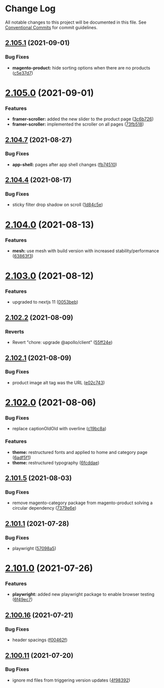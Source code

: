 # Change Log

All notable changes to this project will be documented in this file.
See [Conventional Commits](https://conventionalcommits.org) for commit guidelines.

## [2.105.1](https://github.com/ho-nl/m2-pwa/compare/@reachdigital/magento-product@2.105.0...@reachdigital/magento-product@2.105.1) (2021-09-01)


### Bug Fixes

* **magento-product:** hide sorting options when there are no products ([c5e37d7](https://github.com/ho-nl/m2-pwa/commit/c5e37d709c570596994beafe5a6afccfa5704548))





# [2.105.0](https://github.com/ho-nl/m2-pwa/compare/@reachdigital/magento-product@2.104.8...@reachdigital/magento-product@2.105.0) (2021-09-01)


### Features

* **framer-scroller:** added the new slider to the product page ([3c6b726](https://github.com/ho-nl/m2-pwa/commit/3c6b7262fb6418798f828f4517ed097fd9734e96))
* **framer-scroller:** implemented the scroller on all pages ([73fb518](https://github.com/ho-nl/m2-pwa/commit/73fb518eff74edb2b3212e892b3d8cc2b088011b))





## [2.104.7](https://github.com/ho-nl/m2-pwa/compare/@reachdigital/magento-product@2.104.6...@reachdigital/magento-product@2.104.7) (2021-08-27)


### Bug Fixes

* **app-shell:** pages after app shell changes ([fb74510](https://github.com/ho-nl/m2-pwa/commit/fb74510121f6124009db72ad2ddebf6459c52a85))





## [2.104.4](https://github.com/ho-nl/m2-pwa/compare/@reachdigital/magento-product@2.104.3...@reachdigital/magento-product@2.104.4) (2021-08-17)


### Bug Fixes

* sticky filter drop shadow on scroll ([1d84c5e](https://github.com/ho-nl/m2-pwa/commit/1d84c5e699dc3dd7e46e0f567bec18ac95b73316))





# [2.104.0](https://github.com/ho-nl/m2-pwa/compare/@reachdigital/magento-product@2.103.1...@reachdigital/magento-product@2.104.0) (2021-08-13)


### Features

* **mesh:** use mesh with build version with increased stability/performance ([63863f3](https://github.com/ho-nl/m2-pwa/commit/63863f3a2df4d596819b85f3cf736c7f52f828c1))





# [2.103.0](https://github.com/ho-nl/m2-pwa/compare/@reachdigital/magento-product@2.102.2...@reachdigital/magento-product@2.103.0) (2021-08-12)


### Features

* upgraded to nextjs 11 ([0053beb](https://github.com/ho-nl/m2-pwa/commit/0053beb7ef597c190add7264256a0eaec35868da))





## [2.102.2](https://github.com/ho-nl/m2-pwa/compare/@reachdigital/magento-product@2.102.1...@reachdigital/magento-product@2.102.2) (2021-08-09)


### Reverts

* Revert "chore: upgrade @apollo/client" ([55ff24e](https://github.com/ho-nl/m2-pwa/commit/55ff24ede0e56c85b8095edadadd1ec5e0b1b8d2))





## [2.102.1](https://github.com/ho-nl/m2-pwa/compare/@reachdigital/magento-product@2.102.0...@reachdigital/magento-product@2.102.1) (2021-08-09)


### Bug Fixes

* product image alt tag was the URL ([e02c743](https://github.com/ho-nl/m2-pwa/commit/e02c74341be195e90fa290fc6ff54a4a44c29bed))





# [2.102.0](https://github.com/ho-nl/m2-pwa/compare/@reachdigital/magento-product@2.101.6...@reachdigital/magento-product@2.102.0) (2021-08-06)


### Bug Fixes

* replace captionOldOld with overline ([c19bc8a](https://github.com/ho-nl/m2-pwa/commit/c19bc8aee829432a8c72d0d4bc9d266110af65ab))


### Features

* **theme:** restructured fonts and applied to home and category page ([6adf5f1](https://github.com/ho-nl/m2-pwa/commit/6adf5f11321bdfbf499125f1161c5abf5a1bfe4a))
* **theme:** restructured typography ([6fcddae](https://github.com/ho-nl/m2-pwa/commit/6fcddae6b1b54d071475c59c80a9f8d8a36294d5))





## [2.101.5](https://github.com/ho-nl/m2-pwa/compare/@reachdigital/magento-product@2.101.4...@reachdigital/magento-product@2.101.5) (2021-08-03)


### Bug Fixes

* remove magento-category package from magento-product solving a circular dependency ([7379e6e](https://github.com/ho-nl/m2-pwa/commit/7379e6ede4829392b35008c17743181d9cac0636))





## [2.101.1](https://github.com/ho-nl/m2-pwa/compare/@reachdigital/magento-product@2.101.0...@reachdigital/magento-product@2.101.1) (2021-07-28)


### Bug Fixes

* playwright ([57098a5](https://github.com/ho-nl/m2-pwa/commit/57098a56f50f175cc753339aeba7c577288e20d6))





# [2.101.0](https://github.com/ho-nl/m2-pwa/compare/@reachdigital/magento-product@2.100.18...@reachdigital/magento-product@2.101.0) (2021-07-26)


### Features

* **playwright:** added new playwright package to enable browser testing ([6f49ec7](https://github.com/ho-nl/m2-pwa/commit/6f49ec7595563775b96ebf21c27e39da1282e8d9))





## [2.100.16](https://github.com/ho-nl/m2-pwa/compare/@reachdigital/magento-product@2.100.15...@reachdigital/magento-product@2.100.16) (2021-07-21)


### Bug Fixes

* header spacings ([f00462f](https://github.com/ho-nl/m2-pwa/commit/f00462f9abb61a54552c96dbed35ef708fe05608))





## [2.100.11](https://github.com/ho-nl/m2-pwa/compare/@reachdigital/magento-product@2.100.10...@reachdigital/magento-product@2.100.11) (2021-07-20)


### Bug Fixes

* ignore md files from triggering version updates ([4f98392](https://github.com/ho-nl/m2-pwa/commit/4f9839250b3a32d3070da5290e5efcc5e2243fba))
